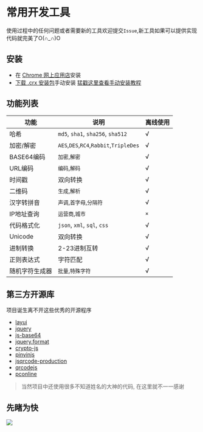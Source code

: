 # 常用开发工具
使用过程中的任何问题或者需要新的工具欢迎提交`Issue`,新工具如果可以提供实现代码就完美了O(∩_∩)O

## 安装

 - 在 [Chrome 网上应用店](https://chrome.google.com/webstore/detail/ipfcebkfhpkjeikaammlkcnalknjahmh)安装
 - [下载 .crx 安装包](https://github.com/baiy/chrome-tool/releases/latest)手动安装 [猛戳这里查看手动安装教程](http://www.cnplugins.com/tool/outline-install-crx-file.html)

## 功能列表
|功能|说明|离线使用|
|---|---|---|
|哈希|`md5`, `sha1`, `sha256`, `sha512`|√|
|加密/解密|`AES`,`DES`,`RC4`,`Rabbit`,`TripleDes`|√|
|BASE64编码|`加密`,`解密`|√|
|URL编码|`编码`,`解码`|√|
|时间戳|双向转换|√|
|二维码|`生成`,`解析`|√|
|汉字转拼音|`声调`,`首字母`,`分隔符`|√|
|IP地址查询|`运营商`,`城市`|`×`|
|代码格式化|`json`, `xml`, `sql`, `css`|√|
|Unicode|双向转换|√|
|进制转换|2-23进制互转|√|
|正则表达式|字符匹配|√|
|随机字符生成器|`批量`,`特殊字符`|√|

## 第三方开源库
项目诞生离不开这些优秀的开源程序

 - [layui](https://github.com/sentsin/layui/)
 - [jquery](https://github.com/jquery/jquery)
 - [js-base64](https://github.com/dankogai/js-base64)
 - [jquery.format](https://github.com/zachofalltrades/jquery.format)
 - [crypto-js](https://github.com/brix/crypto-js)
 - [pinyinjs](https://github.com/sxei/pinyinjs)
 - [jsqrcode-production](https://github.com/aray894/jsqrcode-production)
 - [qrcodejs](https://github.com/davidshimjs/qrcodejs)
 - [pconline](http://whois.pconline.com.cn/)

 > 当然项目中还使用很多不知道姓名的大神的代码, 在这里就不一一感谢
 
 ## 先睹为快
 ![](dome.jpg)
